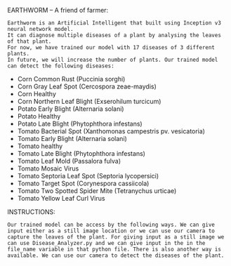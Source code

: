 EARTHWORM – A friend of farmer:

	Earthworm is an Artificial Intelligent that built using Inception v3 neural network model.
	It can diagnose multiple diseases of a plant by analysing the leaves of that plant. 
	For now, we have trained our model with 17 diseases of 3 different plants. 
	In future, we will increase the number of plants. Our trained model can detect the following diseases:
* Corn Common Rust (Puccinia sorghi)
* Corn Gray Leaf Spot (Cercospora zeae-maydis)
* Corn Healthy
* Corn Northern Leaf Blight (Exserohilum turcicum)
* Potato Early Blight (Alternaria solani)
* Potato Healthy
* Potato Late Blight (Phytophthora infestans)
* Tomato Bacterial Spot (Xanthomonas campestris pv. vesicatoria)
* Tomato Early Blight (Alternaria solani)
* Tomato healthy
* Tomato Late Blight (Phytophthora infestans)
* Tomato Leaf Mold (Passalora fulva)
* Tomato Mosaic Virus
* Tomato Septoria Leaf Spot (Septoria lycopersici)
* Tomato Target Spot (Corynespora cassiicola)
* Tomato Two Spotted Spider Mite (Tetranychus urticae)
* Tomato Yellow Leaf Curl Virus

INSTRUCTIONS:
	
	Our trained model can be access by the following ways. We can give input either as a still image location or we can use our camera to capture the leaves of the plant. For giving input as a still image we can use Disease_Analyzer.py and we can give input in the in the file_name variable in that python file. There is also another way is available. We can use our camera to detect the diseases of the plant. 
